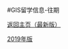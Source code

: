 #GIS留学信息-往期

[返回主页（最新版）](https://gis-info.github.io/)

[2019年版](https://gis-info.github.io/pages/2019)
